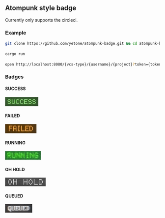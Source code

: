 ## Atompunk style badge

Currently only supports the circleci.

### Example

```bash
git clone https://github.com/yetone/atompunk-badge.git && cd atompunk-badge

cargo run

open http://localhost:8080/{vcs-type}/{username}/{project}?token={token}
```

### Badges

#### SUCCESS

![](https://github.com/yetone/atompunk-badge/raw/master/assets/success.gif)

#### FAILED

![](https://github.com/yetone/atompunk-badge/raw/master/assets/failed.gif)

#### RUNNING

![](https://github.com/yetone/atompunk-badge/raw/master/assets/running.gif)

#### OH HOLD

![](https://github.com/yetone/atompunk-badge/raw/master/assets/oh_hold.gif)

#### QUEUED

![](https://github.com/yetone/atompunk-badge/raw/master/assets/queued.gif)
